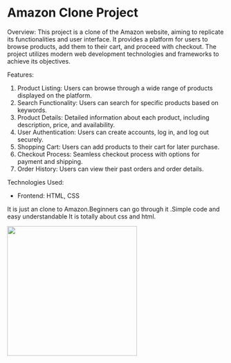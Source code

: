 # Amazon Clone Project 

Overview:
This project is a clone of the Amazon website, aiming to replicate its functionalities and user interface. It provides a platform for users to browse products, add them to their cart, and proceed with checkout. The project utilizes modern web development technologies and frameworks to achieve its objectives.

Features:
1. Product Listing: Users can browse through a wide range of products displayed on the platform.
2. Search Functionality: Users can search for specific products based on keywords.
3. Product Details: Detailed information about each product, including description, price, and availability.
4. User Authentication: Users can create accounts, log in, and log out securely.
5. Shopping Cart: Users can add products to their cart for later purchase.
6. Checkout Process: Seamless checkout process with options for payment and shipping.
7. Order History: Users can view their past orders and order details.

Technologies Used:
- Frontend: HTML, CSS
  
It is just an clone to Amazon.Beginners can go through it .Simple code and easy understandable
It is totally about css and html.
<p>
  <img src="image.png" width="300">
</p>
